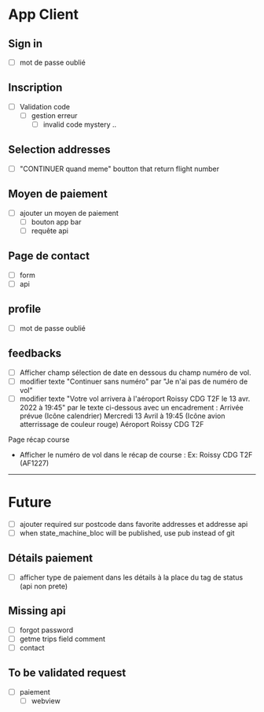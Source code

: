 # App Client

## Sign in
* [ ] mot de passe oublié

## Inscription
* [ ] Validation code
    - [ ] gestion erreur
        - [ ] invalid code mystery ..

## Selection addresses
* [ ] "CONTINUER quand meme" boutton that return flight number

## Moyen de paiement
* [ ] ajouter un moyen de paiement
    - [ ] bouton app bar
    - [ ] requête api

## Page de contact
* [ ] form
* [ ] api

## profile
* [ ] mot de passe oublié

## feedbacks
* [ ] Afficher champ sélection de date en dessous du champ numéro de vol.
* [ ] modifier texte "Continuer sans numéro" par "Je n'ai pas de numéro de vol"
* [ ] modifier texte "Votre vol arrivera à l'aéroport Roissy CDG T2F le 13 avr. 2022 à 19:45" par le texte ci-dessous avec un encadrement :
Arrivée prévue 
(Icône calendrier) Mercredi 13 Avril à 19:45
(Icône avion atterrissage de couleur rouge) Aéroport Roissy CDG T2F

Page récap course
- Afficher le numéro de vol dans le récap de course : Ex: Roissy CDG T2F (AF1227)

----

# Future
- [ ] ajouter required sur postcode dans favorite addresses et addresse api
- [ ] when state_machine_bloc will be published, use pub instead of git

## Détails paiement
- [ ] afficher type de paiement dans les détails à la place du tag de status (api non prete)

## Missing api
- [ ] forgot password
- [ ] getme trips field comment
- [ ] contact

## To be validated request
- [ ] paiement
    - [ ] webview